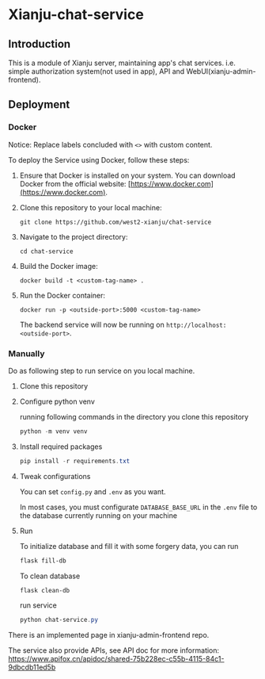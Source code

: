 # Xianju-chat-service

## Introduction

This is a module of Xianju server, maintaining app's chat services. i.e. simple authorization system(not used in app), API and WebUI(xianju-admin-frontend).



## Deployment

### Docker

 Notice: Replace labels concluded with `<>` with custom content.

To deploy the Service using Docker, follow these steps:

1. Ensure that Docker is installed on your system. You can download Docker from the official website: [https://www.docker.com](https://www.docker.com).

2. Clone this repository to your local machine:

   ```shell
   git clone https://github.com/west2-xianju/chat-service
   ```

3. Navigate to the project directory:

   ```shell
   cd chat-service
   ```

4. Build the Docker image:

   ```shell
   docker build -t <custom-tag-name> .
   ```

5. Run the Docker container:

   ```shell
   docker run -p <outside-port>:5000 <custom-tag-name>
   ```

   The backend service will now be running on `http://localhost:<outside-port>`.

### Manually

Do as following step to run service on you local machine.

1. Clone this repository

2. Configure python venv

   running following commands in the directory you clone this repository

   ```powershell
   python -m venv venv
   ```

3. Install required packages

   ```powershell
   pip install -r requirements.txt
   ```

4. Tweak configurations

   You can set `config.py` and `.env` as you want.

   In most cases, you must configurate `DATABASE_BASE_URL`  in the `.env` file to the database currently running on your machine

5. Run

   To initialize database and fill it with some forgery data, you can run 

   ```powershell
   flask fill-db
   ```

   To clean database

   ```powershell
   flask clean-db
   ```

   run service

   ```powershell
   python chat-service.py
   ```

   

There is an implemented page in xianju-admin-frontend repo. 

The service also provide APIs, see API doc for more information: https://www.apifox.cn/apidoc/shared-75b228ec-c55b-4115-84c1-9dbcdb11ed5b

